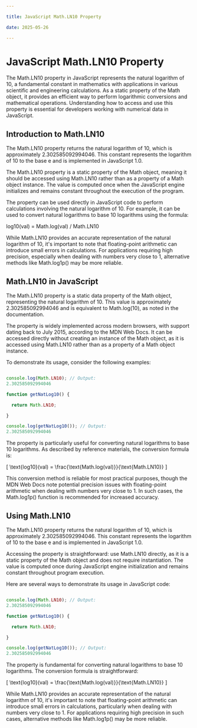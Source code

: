 ```yaml
---

title: JavaScript Math.LN10 Property

date: 2025-05-26

---
```



# JavaScript Math.LN10 Property

The Math.LN10 property in JavaScript represents the natural logarithm of 10, a fundamental constant in mathematics with applications in various scientific and engineering calculations. As a static property of the Math object, it provides an efficient way to perform logarithmic conversions and mathematical operations. Understanding how to access and use this property is essential for developers working with numerical data in JavaScript.


## Introduction to Math.LN10

The Math.LN10 property returns the natural logarithm of 10, which is approximately 2.302585092994046. This constant represents the logarithm of 10 to the base e and is implemented in JavaScript 1.0.

The Math.LN10 property is a static property of the Math object, meaning it should be accessed using Math.LN10 rather than as a property of a Math object instance. The value is computed once when the JavaScript engine initializes and remains constant throughout the execution of the program.

The property can be used directly in JavaScript code to perform calculations involving the natural logarithm of 10. For example, it can be used to convert natural logarithms to base 10 logarithms using the formula:

log10(val) = Math.log(val) / Math.LN10

While Math.LN10 provides an accurate representation of the natural logarithm of 10, it's important to note that floating-point arithmetic can introduce small errors in calculations. For applications requiring high precision, especially when dealing with numbers very close to 1, alternative methods like Math.log1p() may be more reliable.


## Math.LN10 in JavaScript

The Math.LN10 property is a static data property of the Math object, representing the natural logarithm of 10. This value is approximately 2.302585092994046 and is equivalent to Math.log(10), as noted in the documentation.

The property is widely implemented across modern browsers, with support dating back to July 2015, according to the MDN Web Docs. It can be accessed directly without creating an instance of the Math object, as it is accessed using Math.LN10 rather than as a property of a Math object instance.

To demonstrate its usage, consider the following examples:

```javascript

console.log(Math.LN10); // Output: 
2.302585092994046

function getNatLog10() {

  return Math.LN10;

}

console.log(getNatLog10()); // Output: 
2.302585092994046

```

The property is particularly useful for converting natural logarithms to base 10 logarithms. As described by reference materials, the conversion formula is:

\[ \text{log10}(val) = \frac{\text{Math.log(val)}}{\text{Math.LN10}} \]

This conversion method is reliable for most practical purposes, though the MDN Web Docs note potential precision issues with floating-point arithmetic when dealing with numbers very close to 1. In such cases, the Math.log1p() function is recommended for increased accuracy.


## Using Math.LN10

The Math.LN10 property returns the natural logarithm of 10, which is approximately 2.302585092994046. This constant represents the logarithm of 10 to the base e and is implemented in JavaScript 1.0.

Accessing the property is straightforward: use Math.LN10 directly, as it is a static property of the Math object and does not require instantiation. The value is computed once during JavaScript engine initialization and remains constant throughout program execution.

Here are several ways to demonstrate its usage in JavaScript code:

```javascript

console.log(Math.LN10); // Output: 
2.302585092994046

function getNatLog10() {

  return Math.LN10;

}

console.log(getNatLog10()); // Output: 
2.302585092994046

```

The property is fundamental for converting natural logarithms to base 10 logarithms. The conversion formula is straightforward:

\[ \text{log10}(val) = \frac{\text{Math.log(val)}}{\text{Math.LN10}} \]

While Math.LN10 provides an accurate representation of the natural logarithm of 10, it's important to note that floating-point arithmetic can introduce small errors in calculations, particularly when dealing with numbers very close to 1. For applications requiring high precision in such cases, alternative methods like Math.log1p() may be more reliable.

